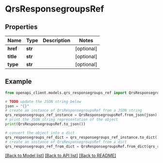 # QrsResponsegroupsRef


## Properties

Name | Type | Description | Notes
------------ | ------------- | ------------- | -------------
**href** | **str** |  | [optional] 
**title** | **str** |  | [optional] 
**type** | **str** |  | [optional] 

## Example

```python
from openapi_client.models.qrs_responsegroups_ref import QrsResponsegroupsRef

# TODO update the JSON string below
json = "{}"
# create an instance of QrsResponsegroupsRef from a JSON string
qrs_responsegroups_ref_instance = QrsResponsegroupsRef.from_json(json)
# print the JSON string representation of the object
print(QrsResponsegroupsRef.to_json())

# convert the object into a dict
qrs_responsegroups_ref_dict = qrs_responsegroups_ref_instance.to_dict()
# create an instance of QrsResponsegroupsRef from a dict
qrs_responsegroups_ref_from_dict = QrsResponsegroupsRef.from_dict(qrs_responsegroups_ref_dict)
```
[[Back to Model list]](../README.md#documentation-for-models) [[Back to API list]](../README.md#documentation-for-api-endpoints) [[Back to README]](../README.md)


